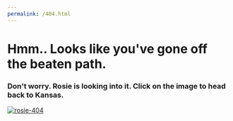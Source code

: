 ```yaml
---
permalink: /404.html
---
```

<!DOCTYPE html>
<html lang="en-US">
<head>
    <meta charset="utf-8">
    <meta name="viewport" content="width=device-width, initial-scale=1">
    <title>Rosie Odenkirk</title>
</head>
<body>
    <h1>Hmm.. Looks like you've gone off the beaten path. </h1>
    <h3>Don't worry. Rosie is looking into it. Click on the image to head back to Kansas.</h3>
    <a href="index.html">
        <img src="assets/images/rosie-404.png" alt="rosie-404">
    </a>
</body>
</html>
